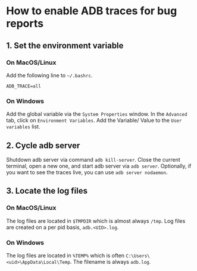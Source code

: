# How to enable ADB traces for bug reports

## 1. Set the environment variable

### On MacOS/Linux

Add the following line to `~/.bashrc`. 

```
ADB_TRACE=all
```

### On Windows

Add the global variable via the `System Properties` window.
In the `Advanced` tab, click on `Environment Variables`. Add the Variable/
Value to the `User variables` list.

## 2. Cycle adb server

Shutdown adb server via command `adb kill-server`. Close the current terminal,
open a new one, and start adb server via `adb server`. Optionally, if you want
to see the traces live, you can use `adb server nodaemon`.

## 3. Locate the log files

### On MacOS/Linux

The log files are located in `$TMPDIR` which is almost always `/tmp`. Log files
are created on a per pid basis, `adb.<UID>.log`.

### On Windows

The log files are located in `%TEMP%` which is often `C:\Users\<uid>\AppData\Local\Temp`.
The filename is always `adb.log`.
